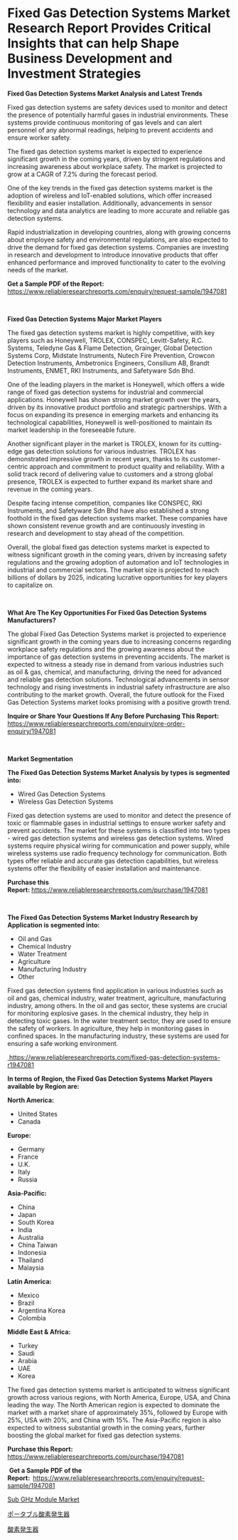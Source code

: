 <p><h1>Fixed Gas Detection Systems Market Research Report Provides Critical Insights that can help Shape Business Development and Investment Strategies</h1></p><p><strong>Fixed Gas Detection Systems Market Analysis and Latest Trends</strong></p>
<p><p>Fixed gas detection systems are safety devices used to monitor and detect the presence of potentially harmful gases in industrial environments. These systems provide continuous monitoring of gas levels and can alert personnel of any abnormal readings, helping to prevent accidents and ensure worker safety.</p><p>The fixed gas detection systems market is expected to experience significant growth in the coming years, driven by stringent regulations and increasing awareness about workplace safety. The market is projected to grow at a CAGR of 7.2% during the forecast period. </p><p>One of the key trends in the fixed gas detection systems market is the adoption of wireless and IoT-enabled solutions, which offer increased flexibility and easier installation. Additionally, advancements in sensor technology and data analytics are leading to more accurate and reliable gas detection systems.</p><p>Rapid industrialization in developing countries, along with growing concerns about employee safety and environmental regulations, are also expected to drive the demand for fixed gas detection systems. Companies are investing in research and development to introduce innovative products that offer enhanced performance and improved functionality to cater to the evolving needs of the market.</p></p>
<p><strong>Get a Sample PDF of the Report:&nbsp;</strong> <a href="https://www.reliableresearchreports.com/enquiry/request-sample/1947081">https://www.reliableresearchreports.com/enquiry/request-sample/1947081</a></p>
<p>&nbsp;</p>
<p><strong>Fixed Gas Detection Systems Major Market Players</strong></p>
<p><p>The fixed gas detection systems market is highly competitive, with key players such as Honeywell, TROLEX, CONSPEC, Levitt-Safety, R.C. Systems, Teledyne Gas & Flame Detection, Grainger, Global Detection Systems Corp, Midstate Instruments, Nutech Fire Prevention, Crowcon Detection Instruments, Ambetronics Engineers, Consilium AB, Brandt Instruments, ENMET, RKI Instruments, and Safetyware Sdn Bhd.</p><p>One of the leading players in the market is Honeywell, which offers a wide range of fixed gas detection systems for industrial and commercial applications. Honeywell has shown strong market growth over the years, driven by its innovative product portfolio and strategic partnerships. With a focus on expanding its presence in emerging markets and enhancing its technological capabilities, Honeywell is well-positioned to maintain its market leadership in the foreseeable future.</p><p>Another significant player in the market is TROLEX, known for its cutting-edge gas detection solutions for various industries. TROLEX has demonstrated impressive growth in recent years, thanks to its customer-centric approach and commitment to product quality and reliability. With a solid track record of delivering value to customers and a strong global presence, TROLEX is expected to further expand its market share and revenue in the coming years.</p><p>Despite facing intense competition, companies like CONSPEC, RKI Instruments, and Safetyware Sdn Bhd have also established a strong foothold in the fixed gas detection systems market. These companies have shown consistent revenue growth and are continuously investing in research and development to stay ahead of the competition.</p><p>Overall, the global fixed gas detection systems market is expected to witness significant growth in the coming years, driven by increasing safety regulations and the growing adoption of automation and IoT technologies in industrial and commercial sectors. The market size is projected to reach billions of dollars by 2025, indicating lucrative opportunities for key players to capitalize on.</p></p>
<p>&nbsp;</p>
<p><strong>What Are The Key Opportunities For Fixed Gas Detection Systems Manufacturers?</strong></p>
<p><p>The global Fixed Gas Detection Systems market is projected to experience significant growth in the coming years due to increasing concerns regarding workplace safety regulations and the growing awareness about the importance of gas detection systems in preventing accidents. The market is expected to witness a steady rise in demand from various industries such as oil & gas, chemical, and manufacturing, driving the need for advanced and reliable gas detection solutions. Technological advancements in sensor technology and rising investments in industrial safety infrastructure are also contributing to the market growth. Overall, the future outlook for the Fixed Gas Detection Systems market looks promising with a positive growth trend.</p></p>
<p><strong>Inquire or Share Your Questions If Any Before Purchasing This Report:</strong> <a href="https://www.reliableresearchreports.com/enquiry/pre-order-enquiry/1947081">https://www.reliableresearchreports.com/enquiry/pre-order-enquiry/1947081</a></p>
<p>&nbsp;</p>
<p><strong>Market Segmentation</strong></p>
<p><strong>The Fixed Gas Detection Systems Market Analysis by types is segmented into:</strong></p>
<p><ul><li>Wired Gas Detection Systems</li><li>Wireless Gas Detection Systems</li></ul></p>
<p><p>Fixed gas detection systems are used to monitor and detect the presence of toxic or flammable gases in industrial settings to ensure worker safety and prevent accidents. The market for these systems is classified into two types - wired gas detection systems and wireless gas detection systems. Wired systems require physical wiring for communication and power supply, while wireless systems use radio frequency technology for communication. Both types offer reliable and accurate gas detection capabilities, but wireless systems offer the flexibility of easier installation and maintenance.</p></p>
<p><strong>Purchase this Report:&nbsp;</strong><a href="https://www.reliableresearchreports.com/purchase/1947081">https://www.reliableresearchreports.com/purchase/1947081</a></p>
<p>&nbsp;</p>
<p><strong>The Fixed Gas Detection Systems Market Industry Research by Application is segmented into:</strong></p>
<p><ul><li>Oil and Gas</li><li>Chemical Industry</li><li>Water Treatment</li><li>Agriculture</li><li>Manufacturing Industry</li><li>Other</li></ul></p>
<p><p>Fixed gas detection systems find application in various industries such as oil and gas, chemical industry, water treatment, agriculture, manufacturing industry, among others. In the oil and gas sector, these systems are crucial for monitoring explosive gases. In the chemical industry, they help in detecting toxic gases. In the water treatment sector, they are used to ensure the safety of workers. In agriculture, they help in monitoring gases in confined spaces. In the manufacturing industry, these systems are used for ensuring a safe working environment.</p></p>
<p><a href="https://www.reliableresearchreports.com/fixed-gas-detection-systems-r1947081">&nbsp;https://www.reliableresearchreports.com/fixed-gas-detection-systems-r1947081</a></p>
<p><strong>In terms of Region, the Fixed Gas Detection Systems Market Players available by Region are:</strong></p>
<p>
    <p> <strong> North America: </strong>
        <ul>
            <li>United States</li>
            <li>Canada</li>
        </ul>
        </p> 
    <p> <strong> Europe: </strong>
        <ul>
            <li>Germany</li>
            <li>France</li>
            <li>U.K.</li>
            <li>Italy</li>
            <li>Russia</li>
        </ul>
        </p> 
    <p> <strong> Asia-Pacific: </strong>
        <ul>
            <li>China</li>
            <li>Japan</li>
            <li>South Korea</li>
            <li>India</li>
            <li>Australia</li>
            <li>China Taiwan</li>
            <li>Indonesia</li>
            <li>Thailand</li>
            <li>Malaysia</li>
        </ul>
        </p> 
    <p> <strong> Latin America: </strong>
        <ul>
            <li>Mexico</li>
            <li>Brazil</li>
            <li>Argentina Korea</li>
            <li>Colombia</li>
        </ul>
        </p> 
    <p> <strong> Middle East & Africa: </strong>
        <ul>
            <li>Turkey</li>
            <li>Saudi</li>
            <li>Arabia</li>
            <li>UAE</li>
            <li>Korea</li>
        </ul>
    </p>
    </p>
<p><p>The fixed gas detection systems market is anticipated to witness significant growth across various regions, with North America, Europe, USA, and China leading the way. The North American region is expected to dominate the market with a market share of approximately 35%, followed by Europe with 25%, USA with 20%, and China with 15%. The Asia-Pacific region is also expected to witness substantial growth in the coming years, further boosting the global market for fixed gas detection systems.</p></p>
<p><strong>Purchase this Report: </strong><a href="https://www.reliableresearchreports.com/purchase/1947081">https://www.reliableresearchreports.com/purchase/1947081</a></p>
<p>&nbsp;<strong>Get a Sample PDF of the Report:&nbsp;&nbsp;</strong><a href="https://www.reliableresearchreports.com/enquiry/request-sample/1947081">https://www.reliableresearchreports.com/enquiry/request-sample/1947081</a></p>
<p><strong></strong></p>
<p><p><a href="https://cedar-agate-3da.notion.site/Sub-GHz-Module-Market-Insights-into-Market-CAGR-Market-Trends-and-Growth-Strategies-bfd3810310494a6991e5a6030eaae901">Sub GHz Module Market</a></p><p><a href="https://github.com/KaydenJohns1964/Market-Research-Report-List-1/blob/main/944804927490.md">ポータブル酸素発生器</a></p><p><a href="https://github.com/marbadji/Market-Research-Report-List-1/blob/main/510460527489.md">酸素発生器</a></p></p>